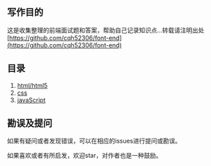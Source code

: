 ## 写作目的

这是收集整理的前端面试题和答案，帮助自己记录知识点...转载请注明出处[https://github.com/cqh52306/font-end](https://github.com/cqh52306/font-end)


## 目录

1. [html/html5](https://github.com/cqh52306/font-end/blob/master/src/html.md)
2. [css](https://github.com/cqh52306/font-end/blob/master/src/css.md)
3. [javaScript](https://github.com/cqh52306/font-end/blob/master/src/javaScript.md)


## 勘误及提问

如果有疑问或者发现错误，可以在相应的issues进行提问或勘误。

如果喜欢或者有所启发，欢迎star，对作者也是一种鼓励。